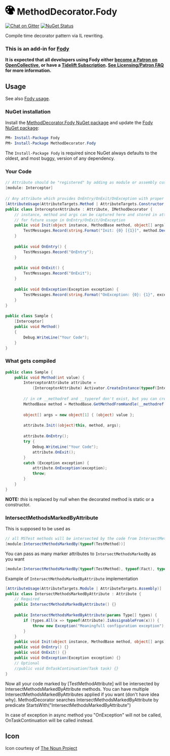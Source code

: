 # <img src="/package_icon.png" height="30px"> MethodDecorator.Fody

[![Chat on Gitter](https://img.shields.io/gitter/room/fody/fody.svg)](https://gitter.im/Fody/Fody)
[![NuGet Status](https://img.shields.io/nuget/v/MethodDecorator.Fody.svg)](https://www.nuget.org/packages/MethodDecorator.Fody/)

Compile time decorator pattern via IL rewriting.


### This is an add-in for [Fody](https://github.com/Fody/Home/)

**It is expected that all developers using Fody either [become a Patron on OpenCollective](https://opencollective.com/fody/contribute/patron-3059), or have a [Tidelift Subscription](https://tidelift.com/subscription/pkg/nuget-fody?utm_source=nuget-fody&utm_medium=referral&utm_campaign=enterprise). [See Licensing/Patron FAQ](https://github.com/Fody/Home/blob/master/pages/licensing-patron-faq.md) for more information.**


## Usage

See also [Fody usage](https://github.com/Fody/Home/blob/master/pages/usage.md).


### NuGet installation

Install the [MethodDecorator.Fody NuGet package](https://nuget.org/packages/MethodDecorator.Fody/) and update the [Fody NuGet package](https://nuget.org/packages/Fody/):

```powershell
PM> Install-Package Fody
PM> Install-Package MethodDecorator.Fody
```

The `Install-Package Fody` is required since NuGet always defaults to the oldest, and most buggy, version of any dependency.


### Your Code

```c#
// Attribute should be "registered" by adding as module or assembly custom attribute
[module: Interceptor]

// Any attribute which provides OnEntry/OnExit/OnException with proper args
[AttributeUsage(AttributeTargets.Method | AttributeTargets.Constructor | AttributeTargets.Assembly | AttributeTargets.Module)]
public class InterceptorAttribute : Attribute, IMethodDecorator	{
    // instance, method and args can be captured here and stored in attribute instance fields
    // for future usage in OnEntry/OnExit/OnException
    public void Init(object instance, MethodBase method, object[] args) {
        TestMessages.Record(string.Format("Init: {0} [{1}]", method.DeclaringType.FullName + "." + method.Name, args.Length));
    }

    public void OnEntry() {
        TestMessages.Record("OnEntry");
    }

    public void OnExit() {
        TestMessages.Record("OnExit");
    }

    public void OnException(Exception exception) {
        TestMessages.Record(string.Format("OnException: {0}: {1}", exception.GetType(), exception.Message));
    }
}

public class Sample	{
    [Interceptor]
    public void Method()
    {
        Debug.WriteLine("Your Code");
    }
}
```


### What gets compiled

```c#
public class Sample {
    public void Method(int value) {
        InterceptorAttribute attribute =
            (InterceptorAttribute) Activator.CreateInstance(typeof(InterceptorAttribute));

        // in c# __methodref and __typeref don't exist, but you can create such IL
        MethodBase method = MethodBase.GetMethodFromHandle(__methodref (Sample.Method), __typeref (Sample));

        object[] args = new object[1] { (object) value };

        attribute.Init((object)this, method, args);

        attribute.OnEntry();
        try {
            Debug.WriteLine("Your Code");
            attribute.OnExit();
        }
        catch (Exception exception) {
            attribute.OnException(exception);
            throw;
        }
    }
}
```

**NOTE:** *this* is replaced by *null* when the decorated method is static or a constructor.


### IntersectMethodsMarkedByAttribute

This is supposed to be used as

```c#
// all MSTest methods will be intersected by the code from IntersectMethodsMarkedBy
[module:IntersectMethodsMarkedBy(typeof(TestMethod))]
```

You can pass as many marker attributes to `IntersectMethodsMarkedBy` as you want

```c#
[module:IntersectMethodsMarkedBy(typeof(TestMethod), typeof(Fact), typeof(Obsolete))]
```

Example of `IntersectMethodsMarkedByAttribute` implementation

```c#
[AttributeUsage(AttributeTargets.Module | AttributeTargets.Assembly)]
public class IntersectMethodsMarkedByAttribute : Attribute {
    // Required
    public IntersectMethodsMarkedByAttribute() {}

    public IntersectMethodsMarkedByAttribute(params Type[] types) {
        if (types.All(x => typeof(Attribute).IsAssignableFrom(x))) {
            throw new Exception("Meaningfull configuration exception");
        }
    }
    public void Init(object instance, MethodBase method, object[] args) {}
    public void OnEntry() {}
    public void OnExit() {}
    public void OnException(Exception exception) {}
    // Optional
    //public void OnTaskContinuation(Task task) {}
}
```

Now all your code marked by [TestMethodAttribute] will be intersected by IntersectMethodsMarkedByAttribute methods.
You can have multiple IntersectMethodsMarkedByAttributes applied if you want (don't have idea why).
MethodDecorator searches IntersectMethodsMarkedByAttribute by predicate StartsWith("IntersectMethodsMarkedByAttribute")

In case of exception in async method you "OnException" will not be called, OnTaskContinuation will be called instead.


## Icon

Icon courtesy of [The Noun Project](http://thenounproject.com)